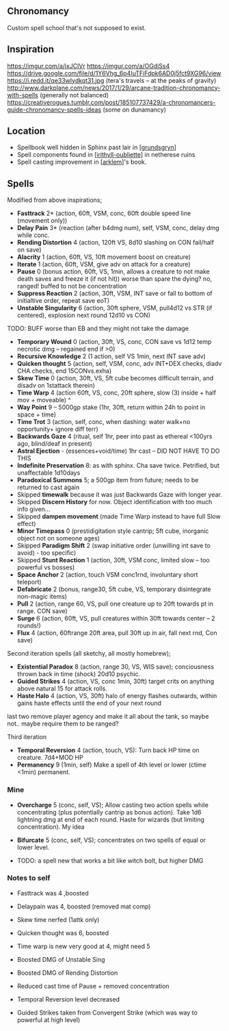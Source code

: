 ## Chronomancy
Custom spell school that's not supposed to exist.

## Inspiration
https://imgur.com/a/ixJClVr
https://imgur.com/a/OGdjSs4
https://drive.google.com/file/d/1Y6Vhg_6p4IuTFiFdpk6AD0j5fct9XG96/view
https://i.redd.it/qe33wlydkqt31.jpg (tera's travels – at the peaks of gravity)
http://www.darkplane.com/news/2017/1/29/arcane-tradition-chronomancy-with-spells (generally not balanced)
https://creativerogues.tumblr.com/post/185107737429/a-chronomancers-guide-chronomancy-spells-ideas (some on dunamancy)

## Location
- Spellbook well hidden in Sphinx past lair in [[grundsgryn]]
- Spell components found in [[irithyll-oubliette]] in netherese ruins
- Spell casting improvement in [[arklem]]'s book.



## Spells
Modified from above inspirations;

- **Fasttrack** 2* (action, 60ft, VSM, conc, 60ft double speed line (movement only))
- **Delay Pain** 3* (reaction (after b4dmg num), self, VSM, conc, delay dmg while conc.
- **Rending Distortion** 4 (action, 120ft VS, 8d10 slashing on CON fail/half on save)
- **Alacrity** 1 (action, 60ft, VS, 10ft movement boost on creature)
- **Iterate** 1 (action, 60ft, VSM, give adv on attack for a creature)
- **Pause** 0 (bonus action, 60ft, VS, 1min, allows a creature to not make death saves and freeze it (if not hit))
worse than spare the dying? no, ranged! buffed to not be concentration
- **Suppress Reaction** 2 (action, 30ft, VSM, INT save or fall to bottom of initialtive order, repeat save eoT)
- **Unstable Singularity** 6 (action, 30ft sphere, VSM, pull4d12 vs STR (if centered), explosion next round 12d10 vs CON)

TODO: BUFF worse than EB and they might not take the damage
- **Temporary Wound** 0 (action, 30ft, VS, conc, CON save vs 1d12 temp necrotic dmg – regained end if >0)
- **Recursive Knowledge** 2 (1 action, self VS 1min, next INT save adv)
- **Quicken thought** 5 (action, self, VSM, conc, adv INT+DEX checks, diadv CHA checks, end 15CONvs.exha)
- **Skew Time** 0 (action, 30ft, VS, 5ft cube becomes difficult terrain, and disadv on 1stattack therein)
- **Time Warp** 4 (action 60ft, VS, conc, 20ft sphere, slow (3) inside + half mov + moveable) ^
- **Way Point** 9 – 5000gp stake (1hr, 30ft, return within 24h to point in space + time)
- **Time Trot** 3 (action, self, conc, when dashing: water walk+no opportunity+ ignore diff terr)
- **Backwards Gaze** 4 (ritual, self 1hr, peer into past as ethereal <100yrs ago, blind/deaf in present)
- **Astral Ejection** - (essences+void/time) 1hr cast – DID NOT HAVE TO DO THIS
- **Indefinite Preservation** 8: as with sphinx. Cha save twice. Petrified, but unaffectable 1d10days
- **Paradoxical Summons** 5; a 500gp item from future; needs to be returned to cast again
- Skipped **timewalk** because it was just Backwards Gaze with longer year.
- Skipped **Discern History** for now. Object identification with too much info given...
- Skipped **dampen movement** (made Time Warp instead to have full Slow effect)
- **Minor Timepass** 0 (prestidigitation style cantrip; 5ft cube, inorganic object not on someone ages)
- Skipped **Paradigm Shift** 2 (swap initiative order (unwilling int save to avoid) - too specific)
- Skipped **Stunt Reaction** 1 (action, 30ft, VSM conc, limited slow – too powerful vs bosses)
- **Space Anchor** 2 (action, touch VSM conc1rnd, involuntary short teleport)
- **Defabricate** 2 (bonus, range30, 5ft cube, VS, temporary disintegrate non-magic items)
- **Pull** 2 (action, range 60, VS, pull one creature up to 20ft towards pt in range. CON save)
- **Surge** 6 (action, 60ft, VS, pull creatures within 30ft towards center – 2 rounds!)
- **Flux** 4 (action, 60ftrange 20ft area, pull 30ft up in air, fall next rnd, Con save)

Second iteration spells (all sketchy, all mostly homebrew);

- **Existential Paradox** 8 (action, range 30, VS, WIS save); conciousness thrown back in time (shock) 20d10 psychic.
- **Guided Strikes** 4 (action, VS, conc 1min, 30ft) target crits on anything above natural 15 for attack rolls.
- **Haste Halo** 4 (action, VS, 30ft) halo of energy flashes outwards, within gains haste effects until the end of your next round

last two remove player agency and make it all about the tank, so maybe not..
maybe require them to be ranged?

Third iteration
- **Temporal Reversion** 4 (action, touch, VS): Turn back HP time on creature. 7d4+MOD HP
- **Permanency** 9 (1min, self) Make a spell of 4th level or lower (ctime <1min) permanent.


### Mine
- **Overcharge** 5 (conc, self, VS); Allow casting two action spells while concentrating (plus potentially cantrip as bonus action). Take 1d6 lightning dmg at end of each round.
Haste for wizards (but limiting concentration). My idea
- **Bifurcate** 5 (conc, self, VS); concentrates on two spells of equal or lower level.

- TODO: a spell new that works a bit like witch bolt, but higher DMG

### Notes to self
- Fasttrack was 4 ,boosted
- Delaypain was 4, boosted (removed mat comp)
- Skew time nerfed (1attk only)
- Quicken thought was 6, boosted
- Time warp is new very good at 4, might need 5
- Boosted DMG of Unstable Sing
- Boosted DMG of Rending Distortion
- Reduced cast time of Pause + removed concentration
- Temporal Reversion level decreased

- Guided Strikes taken from Convergent Strike (which was way to powerful at high level)

[//begin]: # "Autogenerated link references for markdown compatibility"
[grundsgryn]: ../seaofbones/grundsgryn "Grundsgryn"
[irithyll-oubliette]: ../east/irithyll-oubliette "Irithyll Oubliette"
[arklem]: ../npcs/arklem "Arklem Greeth"
[//end]: # "Autogenerated link references"
